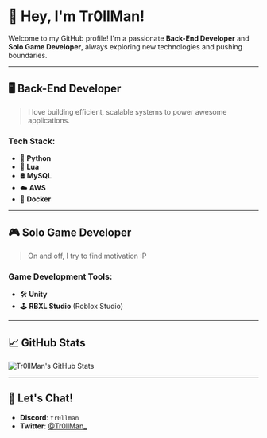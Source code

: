 # 👋 Hey, I'm Tr0llMan!

Welcome to my GitHub profile! I'm a passionate **Back-End Developer** and **Solo Game Developer**, always exploring new technologies and pushing boundaries.

---

## 🖥️ **Back-End Developer**
> I love building efficient, scalable systems to power awesome applications. 

### Tech Stack:
- 🐍 **Python**
- 🌙 **Lua**
- 🛢️ **MySQL**
- ☁️ **AWS**
- 🐳 **Docker**

---

## 🎮 **Solo Game Developer**
> On and off, I try to find motivation :P

### Game Development Tools:
- 🛠️ **Unity**
- 🕹️ **RBXL Studio** (Roblox Studio)

---

## 📈 **GitHub Stats**
![Tr0llMan's GitHub Stats](https://github-readme-stats.vercel.app/api?username=Tr0llMan&show_icons=true&theme=radical)

---

## 💬 **Let's Chat!**

- **Discord**: `tr0llman`
- **Twitter**: [@Tr0llMan_](https://x.com/Tr0llMan_)
